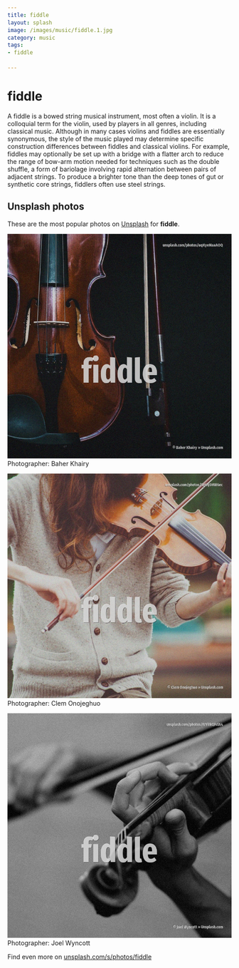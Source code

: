 ```yaml
---
title: fiddle
layout: splash
image: /images/music/fiddle.1.jpg
category: music
tags:
- fiddle

---
```

# fiddle

A fiddle is a bowed string musical instrument, most often a violin. It is a colloquial term for the violin, used by players in all genres, including classical music. Although in many cases violins and fiddles are essentially synonymous, the style of the music  played may determine specific construction differences between fiddles and classical violins. For example, fiddles may optionally be set up with a bridge with a flatter arch to reduce the range  of bow-arm motion needed for techniques such as the double shuffle, a form of bariolage involving  rapid alternation between pairs of adjacent strings. To produce a brighter tone than the deep tones of gut or synthetic core strings, fiddlers often use  steel strings. 

 
## Unsplash photos
These are the most popular photos on [Unsplash](https://unsplash.com) for **fiddle**.
 
![fiddle](/images/music/fiddle.1.jpg)
Photographer:  Baher Khairy
 
![fiddle](/images/music/fiddle.2.jpg)
Photographer:  Clem Onojeghuo
 
![fiddle](/images/music/fiddle.3.jpg)
Photographer:  Joel Wyncott
 
Find even more on [unsplash.com/s/photos/fiddle](https://unsplash.com/s/photos/fiddle)
 
